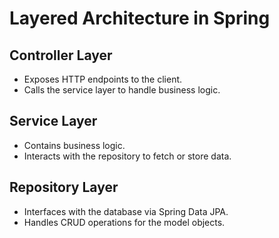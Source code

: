 # Layered Architecture in Spring

## Controller Layer
- Exposes HTTP endpoints to the client.
- Calls the service layer to handle business logic.

## Service Layer
- Contains business logic.
- Interacts with the repository to fetch or store data.

## Repository Layer
- Interfaces with the database via Spring Data JPA.
- Handles CRUD operations for the model objects.
